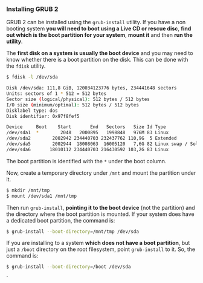 ### Installing GRUB 2
GRUB 2 can be installed using the `grub-install` utility. If you have a non booting system **you will need to boot using a Live CD or rescue disc**, **find out which is the boot partition for your system**, **mount it** and then **run the utility**.

The **first disk on a system is usually the boot device** and you may need to know whether there is a boot partition on the disk. This can be done with the `fdisk` utility. 

```Bash
$ fdisk -l /dev/sda

Disk /dev/sda: 111,8 GiB, 120034123776 bytes, 234441648 sectors
Units: sectors of 1 * 512 = 512 bytes
Sector size (logical/physical): 512 bytes / 512 bytes
I/O size (minimum/optimal): 512 bytes / 512 bytes
Disklabel type: dos
Disk identifier: 0x97f8fef5

Device     Boot    Start       End   Sectors   Size Id Type
/dev/sda1  *        2048   2000895   1998848   976M 83 Linux
/dev/sda2        2002942 234440703 232437762 110,9G  5 Extended
/dev/sda5        2002944  18008063  16005120   7,6G 82 Linux swap / Solaris
/dev/sda6       18010112 234440703 216430592 103,2G 83 Linux
```

The boot partition is identified with the `*` under the boot column.

Now, create a temporary directory under `/mnt` and mount the partition under it.

```Bash
$ mkdir /mnt/tmp
$ mount /dev/sda1 /mnt/tmp
```

Then run `grub-install`, **pointing it to the boot device** (not the partition) and the directory where the boot partition is mounted. If your system does have a dedicated boot partition, the command is:
```Bash
$ grub-install --boot-directory=/mnt/tmp /dev/sda
```

If you are installing to a system **which does not have a boot partition**, but just a `/boot` directory on the root filesystem, point `grub-install` to it. So, the command is:
```Bash 
$ grub-install --boot-directory=/boot /dev/sda
``` 

`
